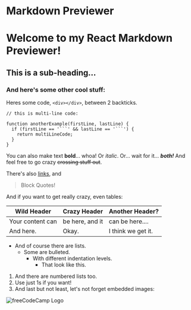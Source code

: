 # Markdown Previewer
 # Welcome to my React Markdown Previewer!

## This is a sub-heading...
### And here's some other cool stuff:

Heres some code, `<div></div>`, between 2 backticks.

```
// this is multi-line code:

function anotherExample(firstLine, lastLine) {
  if (firstLine == '```' && lastLine == '```') {
    return multiLineCode;
  }
}
```

You can also make text **bold**... whoa!
Or _italic_.
Or... wait for it... **_both!_**
And feel free to go crazy ~~crossing stuff out~~.

There's also [links](https://www.freecodecamp.org), and
> Block Quotes!

And if you want to get really crazy, even tables:

Wild Header | Crazy Header | Another Header?
------------ | ------------- | -------------
Your content can | be here, and it | can be here....
And here. | Okay. | I think we get it.

- And of course there are lists.
  - Some are bulleted.
     - With different indentation levels.
        - That look like this.


1. And there are numbered lists too.
1. Use just 1s if you want!
1. And last but not least, let's not forget embedded images:

![freeCodeCamp Logo](https://cdn.freecodecamp.org/testable-projects-fcc/images/fcc_secondary.svg)

